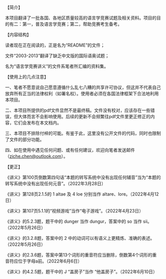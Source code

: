 【简介】

本项目翻译了一批各国、各地区质量较高的语言学竞赛试题及相关资料。项目的目的有二：第一，普及语言学竞赛；第二，帮助竞赛考生备考。


【内容结构】

读者现在正在阅读的，正是名为“README”的文件；

文件“2003-2013”翻译了缺乏中文版的国际语奥试题；

名为“语言学竞赛讲义”的文件系笔者所汇编的资料集。


【使用上的几点注意】

一、笔者不愿意说自己愿意遵循什么乱七八糟的共享许可协议，但这并不代表自己放弃所有正当的法律权利（如署名权）。使用者必须在各国法律框架下合法地利用本项目。

二、本项目所提供的pdf文件显然不是最终稿。文件没有校对，应该存在一些错误，但大体而言不会影响使用。后续的更新不会频繁往pdf文件里更正修正的内容，它们会发布在本文档内。

三、本项目不排除付梓的可能。有鉴于此，这里没有公开文件的代码，同时也限制了文件的部分功能。

四、如在使用中遇见任何问题、或有任何建议，欢迎向笔者发送邮件（ziche.chen@outlook.com）。


【更正】

《讲义》第100页倒数第四句话“本题的转写系统中没有出现任何辅音”当为“本题的转写系统中没有出现任何元音”。（2022年3月28日）

《讲义》第128页2.1.5的 1 altae 及 4 loe 分别当作 altare、lore。（2022年4月12日）

《讲义》第107页5.1.1的“视频游戏”当作“电子游戏”。（2022年4月23日）

《讲义》的5.2.3题，题干中的 dunger 当作 dungur，答案中的 so 当作 sii。（2022年5月26日）

《讲义》的3.2.8题，答案中的 2 中的动词可以有语义上更精炼、准确的表述。（2022年5月26日）

《讲义》的2.3.6题，答案中第13个词形的重音符应当删除，倒数第4个词形的重音符应位于字母a前。（2022年6月6日）

《讲义》的4.2.5题，题干中的 J “盖房子”当作 “他盖房子”。（2022年6月10日）
